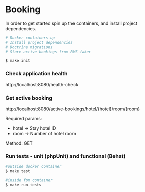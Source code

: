 # Booking
In order to get started spin up the containers, and install project dependencies.

```bash
# Docker containers up
# Install project dependencies
# Doctrine migrations
# Store active bookings from PMS faker

$ make init
```
### Check application health
http://localhost:8080/health-check

### Get active booking
http://localhost:8080/active-bookings/hotel/{hotel}/room/{room}

Required params:

- hotel -> Stay hotel ID
- room -> Number of hotel room

Method: GET

### Run tests - unit (phpUnit) and functional (Behat)
```bash
#outside docker container
$ make test

#inside fpm container
$ make run-tests
```

